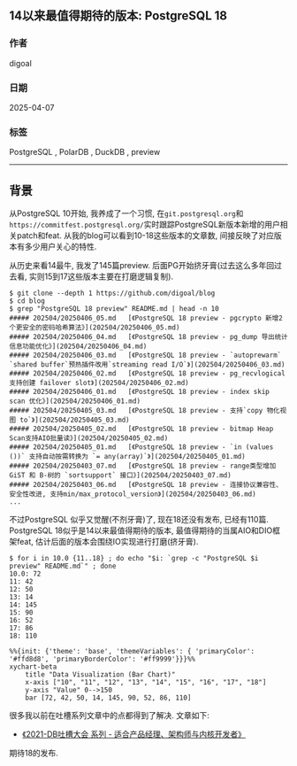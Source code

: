 ## 14以来最值得期待的版本: PostgreSQL 18  
                                                                                                                                                                      
### 作者                                                                                                                                          
digoal                                                                                                                                          
                                                                                                                                                 
### 日期                                                                                                                                               
2025-04-07                                                                                                                                         
                                                                                                                                              
### 标签                                                                                                                                            
PostgreSQL , PolarDB , DuckDB , preview       
                                                                                                                                                                     
----                                                                                                                                              
                                                                                                                                                            
## 背景       
从PostgreSQL 10开始, 我养成了一个习惯, 在`git.postgresql.org`和`https://commitfest.postgresql.org/`实时跟踪PostgreSQL新版本新增的用户相关patch和feat. 从我的blog可以看到10-18这些版本的文章数, 间接反映了对应版本有多少用户关心的特性.    
  
从历史来看14最牛, 我发了145篇preview. 后面PG开始挤牙膏(过去这么多年回过去看, 实则15到17这些版本主要在打磨逻辑复制).    
  
```  
$ git clone --depth 1 https://github.com/digoal/blog  
$ cd blog  
$ grep "PostgreSQL 18 preview" README.md | head -n 10   
##### 202504/20250406_05.md   [《PostgreSQL 18 preview - pgcrypto 新增2个更安全的密码哈希算法》](202504/20250406_05.md)    
##### 202504/20250406_04.md   [《PostgreSQL 18 preview - pg_dump 导出统计信息功能优化》](202504/20250406_04.md)    
##### 202504/20250406_03.md   [《PostgreSQL 18 preview - `autoprewarm` `shared buffer`预热插件改用`streaming read I/O`》](202504/20250406_03.md)    
##### 202504/20250406_02.md   [《PostgreSQL 18 preview - pg_recvlogical 支持创建 failover slot》](202504/20250406_02.md)    
##### 202504/20250406_01.md   [《PostgreSQL 18 preview - index skip scan 优化》](202504/20250406_01.md)    
##### 202504/20250405_03.md   [《PostgreSQL 18 preview - 支持`copy 物化视图 to`》](202504/20250405_03.md)    
##### 202504/20250405_02.md   [《PostgreSQL 18 preview - bitmap Heap Scan支持AIO批量读》](202504/20250405_02.md)    
##### 202504/20250405_01.md   [《PostgreSQL 18 preview - `in (values ())` 支持自动按需转换为 `= any(array)`》](202504/20250405_01.md)    
##### 202504/20250403_07.md   [《PostgreSQL 18 preview - range类型增加GiST 和 B-树的 `sortsupport` 接口》](202504/20250403_07.md)    
##### 202504/20250403_06.md   [《PostgreSQL 18 preview - 连接协议兼容性、安全性改进, 支持min/max_protocol_version》](202504/20250403_06.md)    
...  
```  
  
不过PostgreSQL 似乎又觉醒(不剂牙膏)了, 现在18还没有发布, 已经有110篇. PostgreSQL 18似乎是14以来最值得期待的版本, 最值得期待的当属AIO和DIO框架feat, 估计后面的版本会围绕IO实现进行打磨(挤牙膏).     
```  
$ for i in 10.0 {11..18} ; do echo "$i: `grep -c "PostgreSQL $i preview" README.md`" ; done  
10.0: 72  
11: 42  
12: 50  
13: 14  
14: 145  
15: 90  
16: 52  
17: 86  
18: 110  
```
   
```mermaid  
%%{init: {'theme': 'base', 'themeVariables': { 'primaryColor': '#ffd8d8', 'primaryBorderColor': '#ff9999'}}}%%
xychart-beta
    title "Data Visualization (Bar Chart)"
    x-axis ["10", "11", "12", "13", "14", "15", "16", "17", "18"]
    y-axis "Value" 0-->150
    bar [72, 42, 50, 14, 145, 90, 52, 86, 110]
```
  
  
很多我以前在吐槽系列文章中的点都得到了解决. 文章如下:   
- [《2021-DB吐槽大会 系列 - 适合产品经理、架构师与内核开发者》](../202108/20210823_05.md)    
  
期待18的发布.    
     
